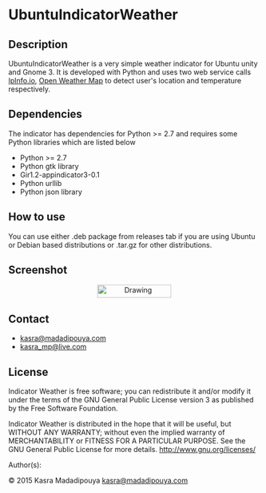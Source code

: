 # UbuntuIndicatorWeather
## Description
UbuntuIndicatorWeather is a very simple weather indicator for Ubuntu unity and Gnome 3. It is developed with Python and uses two web service calls [IpInfo.io](http://ipinfo.io/), [Open Weather Map](http://api.openweathermap.org/) to detect user's location and temperature respectively. 

## Dependencies
The indicator has dependencies for Python >= 2.7 and requires some Python libraries which are listed below
* Python >= 2.7
* Python gtk library
* Gir1.2-appindicator3-0.1
* Python urllib
* Python json library

## How to use
You can use either .deb package from releases tab if you are using Ubuntu or Debian based distributions or .tar.gz for other distributions.

## Screenshot
<p align="center">
<img src="http://blog.madadipouya.com/wp-content/uploads/2014/07/Screenshot-from-2015-12-25-14-08-10.png" alt="Drawing" height="26" width="148"/>
</p>

## Contact
* kasra@madadipouya.com
* kasra_mp@live.com
	
## License
Indicator Weather is free software; you can redistribute it and/or modify
it under the terms of the GNU General Public License version 3
as published by the Free Software Foundation.

Indicator Weather is distributed in the hope that it will be useful,
but WITHOUT ANY WARRANTY; without even the implied warranty of
MERCHANTABILITY or FITNESS FOR A PARTICULAR PURPOSE.  See the
GNU General Public License for more details.  <http://www.gnu.org/licenses/>

Author(s):

© 2015 Kasra Madadipouya <kasra@madadipouya.com>

